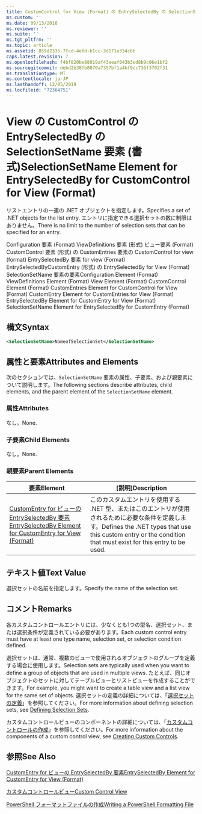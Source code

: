 ```yaml
---
title: CustomControl for View (Format) の EntrySelectedBy の SelectionSetName 要素Microsoft Docs
ms.custom: ''
ms.date: 09/13/2016
ms.reviewer: ''
ms.suite: ''
ms.tgt_pltfrm: ''
ms.topic: article
ms.assetid: 859d2335-7fcd-4efd-b1cc-3d171e334c6b
caps.latest.revision: 7
ms.openlocfilehash: f4bf820be88919af43eeaf043b3ed8b9c06e1bf2
ms.sourcegitcommit: debd2b38fb8070a7357bf1a4bf9cc736f3702f31
ms.translationtype: MT
ms.contentlocale: ja-JP
ms.lasthandoff: 12/05/2019
ms.locfileid: "72364751"
---
```

# <a name="selectionsetname-element-for-entryselectedby-for-customcontrol-for-view-format"></a><span data-ttu-id="fbf28-102">View の CustomControl の EntrySelectedBy の SelectionSetName 要素 (書式)</span><span class="sxs-lookup"><span data-stu-id="fbf28-102">SelectionSetName Element for EntrySelectedBy for CustomControl for View (Format)</span></span>

<span data-ttu-id="fbf28-103">リストエントリの一連の .NET オブジェクトを指定します。</span><span class="sxs-lookup"><span data-stu-id="fbf28-103">Specifies a set of .NET objects for the list entry.</span></span> <span data-ttu-id="fbf28-104">エントリに指定できる選択セットの数に制限はありません。</span><span class="sxs-lookup"><span data-stu-id="fbf28-104">There is no limit to the number of selection sets that can be specified for an entry.</span></span>

<span data-ttu-id="fbf28-105">Configuration 要素 (Format) ViewDefinitions 要素 (形式) ビュー要素 (Format) CustomControl 要素 (形式) の CustomEntries 要素の CustomControl for view (format) EntrySelectedBy 要素 for view (Format) EntrySelectedByCustomEntry (形式) の EntrySelectedBy for View (Format) SelectionSetName 要素の要素</span><span class="sxs-lookup"><span data-stu-id="fbf28-105">Configuration Element (Format) ViewDefinitions Element (Format) View Element (Format) CustomControl Element (Format) CustomEntries Element for CustomControl for View (Format) CustomEntry Element for CustomEntries for View (Format) EntrySelectedBy Element for CustomEntry for View (Format) SelectionSetName Element for EntrySelectedBy for CustomEntry (Format)</span></span>

## <a name="syntax"></a><span data-ttu-id="fbf28-106">構文</span><span class="sxs-lookup"><span data-stu-id="fbf28-106">Syntax</span></span>

```xml
<SelectionSetName>NameofSelectionSet</SelectionSetName>
```

## <a name="attributes-and-elements"></a><span data-ttu-id="fbf28-107">属性と要素</span><span class="sxs-lookup"><span data-stu-id="fbf28-107">Attributes and Elements</span></span>

<span data-ttu-id="fbf28-108">次のセクションでは、`SelectionSetName` 要素の属性、子要素、および親要素について説明します。</span><span class="sxs-lookup"><span data-stu-id="fbf28-108">The following sections describe attributes, child elements, and the parent element of the `SelectionSetName` element.</span></span>

### <a name="attributes"></a><span data-ttu-id="fbf28-109">属性</span><span class="sxs-lookup"><span data-stu-id="fbf28-109">Attributes</span></span>

<span data-ttu-id="fbf28-110">なし。</span><span class="sxs-lookup"><span data-stu-id="fbf28-110">None.</span></span>

### <a name="child-elements"></a><span data-ttu-id="fbf28-111">子要素</span><span class="sxs-lookup"><span data-stu-id="fbf28-111">Child Elements</span></span>

<span data-ttu-id="fbf28-112">なし。</span><span class="sxs-lookup"><span data-stu-id="fbf28-112">None.</span></span>

### <a name="parent-elements"></a><span data-ttu-id="fbf28-113">親要素</span><span class="sxs-lookup"><span data-stu-id="fbf28-113">Parent Elements</span></span>

|<span data-ttu-id="fbf28-114">要素</span><span class="sxs-lookup"><span data-stu-id="fbf28-114">Element</span></span>|<span data-ttu-id="fbf28-115">[説明]</span><span class="sxs-lookup"><span data-stu-id="fbf28-115">Description</span></span>|
|-------------|-----------------|
|[<span data-ttu-id="fbf28-116">CustomEntry for ビューの EntrySelectedBy 要素</span><span class="sxs-lookup"><span data-stu-id="fbf28-116">EntrySelectedBy Element for CustomEntry for View (Format)</span></span>](./entryselectedby-element-for-customentry-for-customcontrol-for-view-format.md)|<span data-ttu-id="fbf28-117">このカスタムエントリを使用する .NET 型、またはこのエントリが使用されるために必要な条件を定義します。</span><span class="sxs-lookup"><span data-stu-id="fbf28-117">Defines the .NET types that use this custom entry or the condition that must exist for this entry to be used.</span></span>|

## <a name="text-value"></a><span data-ttu-id="fbf28-118">テキスト値</span><span class="sxs-lookup"><span data-stu-id="fbf28-118">Text Value</span></span>

<span data-ttu-id="fbf28-119">選択セットの名前を指定します。</span><span class="sxs-lookup"><span data-stu-id="fbf28-119">Specify the name of the selection set.</span></span>

## <a name="remarks"></a><span data-ttu-id="fbf28-120">コメント</span><span class="sxs-lookup"><span data-stu-id="fbf28-120">Remarks</span></span>

<span data-ttu-id="fbf28-121">各カスタムコントロールエントリには、少なくとも1つの型名、選択セット、または選択条件が定義されている必要があります。</span><span class="sxs-lookup"><span data-stu-id="fbf28-121">Each custom control entry must have at least one type name, selection set, or selection condition defined.</span></span>

<span data-ttu-id="fbf28-122">選択セットは、通常、複数のビューで使用されるオブジェクトのグループを定義する場合に使用します。</span><span class="sxs-lookup"><span data-stu-id="fbf28-122">Selection sets are typically used when you want to define a group of objects that are used in multiple views.</span></span> <span data-ttu-id="fbf28-123">たとえば、同じオブジェクトのセットに対してテーブルビューとリストビューを作成することができます。</span><span class="sxs-lookup"><span data-stu-id="fbf28-123">For example, you might want to create a table view and a list view for the same set of objects.</span></span> <span data-ttu-id="fbf28-124">選択セットの定義の詳細については、「[選択セットの定義](./defining-selection-sets.md)」を参照してください。</span><span class="sxs-lookup"><span data-stu-id="fbf28-124">For more information about defining selection sets, see [Defining Selection Sets](./defining-selection-sets.md).</span></span>

<span data-ttu-id="fbf28-125">カスタムコントロールビューのコンポーネントの詳細については、「[カスタムコントロールの作成](./creating-custom-controls.md)」を参照してください。</span><span class="sxs-lookup"><span data-stu-id="fbf28-125">For more information about the components of a custom control view, see [Creating Custom Controls](./creating-custom-controls.md).</span></span>

## <a name="see-also"></a><span data-ttu-id="fbf28-126">参照</span><span class="sxs-lookup"><span data-stu-id="fbf28-126">See Also</span></span>

[<span data-ttu-id="fbf28-127">CustomEntry for ビューの EntrySelectedBy 要素</span><span class="sxs-lookup"><span data-stu-id="fbf28-127">EntrySelectedBy Element for CustomEntry for View (Format)</span></span>](./entryselectedby-element-for-customentry-for-customcontrol-for-view-format.md)

[<span data-ttu-id="fbf28-128">カスタムコントロールビュー</span><span class="sxs-lookup"><span data-stu-id="fbf28-128">Custom Control View</span></span>](./creating-custom-controls.md)

[<span data-ttu-id="fbf28-129">PowerShell フォーマットファイルの作成</span><span class="sxs-lookup"><span data-stu-id="fbf28-129">Writing a PowerShell Formatting File</span></span>](./writing-a-powershell-formatting-file.md)
